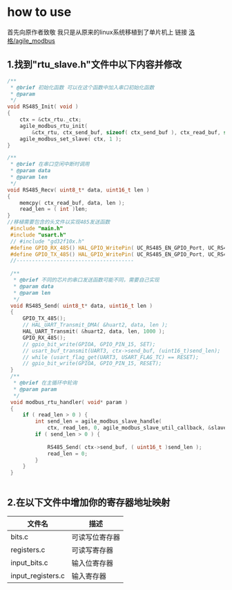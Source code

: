 # 					how to use

首先向原作者致敬 我只是从原来的linux系统移植到了单片机上
链接 [洛格/agile_modbus](https://github.com/loogg/agile_modbus/tree/master)

## 1.找到"rtu_slave.h"文件中以下内容并修改

```c
/**
 * @brief 初始化函数 可以在这个函数中加入串口初始化函数
 * @param  
 */
void RS485_Init( void )
{
    ctx = &ctx_rtu._ctx;
    agile_modbus_rtu_init(
        &ctx_rtu, ctx_send_buf, sizeof( ctx_send_buf ), ctx_read_buf, sizeof( ctx_read_buf ) );
    agile_modbus_set_slave( ctx, 1 );
}

/**
 * @brief 在串口空闲中断时调用 
 * @param data 
 * @param len 
 */
void RS485_Recv( uint8_t* data, uint16_t len )
{
    memcpy( ctx_read_buf, data, len );
    read_len = ( int )len;
}
//移植需要包含的头文件以实现485发送函数 
 #include "main.h"
 #include "usart.h"
 // #include "gd32f10x.h"
 #define GPIO_RX_485() HAL_GPIO_WritePin( UC_RS485_EN_GPIO_Port, UC_RS485_EN_Pin, GPIO_PIN_RESET )
 #define GPIO_TX_485() HAL_GPIO_WritePin( UC_RS485_EN_GPIO_Port, UC_RS485_EN_Pin, GPIO_PIN_SET )
 //--------------------------------------
 
 /**
  * @brief 不同的芯片的串口发送函数可能不同，需要自己实现
  * @param data 
  * @param len 
  */
 void RS485_Send( uint8_t* data, uint16_t len )
 {
     GPIO_TX_485();
     // HAL_UART_Transmit_DMA( &huart2, data, len );
     HAL_UART_Transmit( &huart2, data, len, 1000 );
     GPIO_RX_485();
     // gpio_bit_write(GPIOA, GPIO_PIN_15, SET);
     // usart_buf_transmit(UART3, ctx->send_buf, (uint16_t)send_len);
     // while (usart_flag_get(UART3, USART_FLAG_TC) == RESET);
     // gpio_bit_write(GPIOA, GPIO_PIN_15, RESET);
 }
 /**
  * @brief 在主循环中轮询
  * @param param 
  */
 void modbus_rtu_handler( void* param )
 {
     if ( read_len > 0 ) {
         int send_len = agile_modbus_slave_handle(
             ctx, read_len, 0, agile_modbus_slave_util_callback, &slave_util, NULL );
         if ( send_len > 0 ) {
 
             RS485_Send( ctx->send_buf, ( uint16_t )send_len );
             read_len = 0;
         }
     }
 }
 
 ```
 
## 2.在以下文件中增加你的寄存器地址映射

|      文件名       |      描述      |
| ---------------   | ------------ |
|      bits.c       | 可读写位寄存器 |
|    registers.c    |  可读写寄存器  |
|   input_bits.c    |  输入位寄存器  |
| input_registers.c |   输入寄存器   |
 
 


